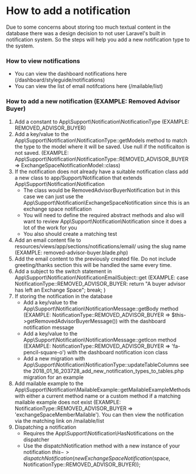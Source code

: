 # How to add a notification

Due to some concerns about storing too much textual content in the database there was a design decision to not user Laravel's built in notification system.
So the steps will help you add a new notification type to the system.

### How to view notifications
- You can view the dashboard notifications here  (/dashboard/styleguide/notifications)
- You can view the list of email notifcations here (/mailable/list)

### How to add a new notification (EXAMPLE: Removed Advisor Buyer)
1. Add a constant to App\Support\Notification\NotificationType (EXAMPLE: REMOVED_ADVISOR_BUYER)
2. Add a key/value to the App\Support\Notification\NotificationType::getModels method to match the type to the model where it will be saved. Use null if the notificaiton is not saved. (EXAMPLE: App\Support\Notification\NotificationType::REMOVED_ADVISOR_BUYER => ExchangeSpaceNotificationModel::class)
3. If the notification does not already have a suitable notification class add a new class to app/Support/Notification that extends App\Support\Notification\Notification
    - The class would be RemovedAdvisorBuyerNotification but in this case we can just use the App\Support\Notification\ExchangeSpaceNotification since this is an exchange space notification
    - You will need to define the required abstract methods and also will want to review App\Support\Notification\Notification since it does a lot of the work for you
    - You also should create a matching test
4. Add an email content file to resources/views/app/sections/notifications/email/ using the slug name (EXAMPLE: removed-advisor-buyer.blade.php)
5. Add the email content to the previously created file. Do not include greeting/thanks section this will be handled the same every time.
6. Add a subject to the switch statement in App\Support\Notification\NotificationEmailSubject::get
(EXAMPLE:
 case NotificationType::REMOVED_ADVISOR_BUYER:
    return "A buyer advisor has left an Exchange Space";
    break;
)
7. If storing the notification in the database
    - Add a key/value to the App\Support\Notification\NotificationMessage::getBody method (EXAMPLE: NotificationType::REMOVED_ADVISOR_BUYER => $this->getRemovedAdvisorBuyerMessage()) with the dashboard notification message
    - Add a key/value to the App\Support\Notification\NotificationMessage::getIcon method (EXAMPLE: NotificationType::REMOVED_ADVISOR_BUYER => 'fa-pencil-square-o') with the dashboard notification icon class
    - Add a new migration  with App\Support\Notification\NotificationType::updateTableColumns see the 2018_01_16_203728_add_new_notification_types_to_tables.php migration for an example
8. Add mailable example to the App\Support\Notification\MailableExample::getMailableExampleMethods with either a current method name or a custom method if a matching mailable example does not exist (EXAMPLE: NotificationType::REMOVED_ADVISOR_BUYER => 'exchangeSpaceMemberMailable'). You can then view the notification via the matching link on /mailable/list
9. Dispatching a notification
    - Requires the App\Support\Notification\HasNotifications on the dispatcher
    - Use the dispatchNotification method with a new instance of your notification $this->dispatchNotification(new ExchangeSpaceNotification($space, NotificationType::REMOVED_ADVISOR_BUYER));

